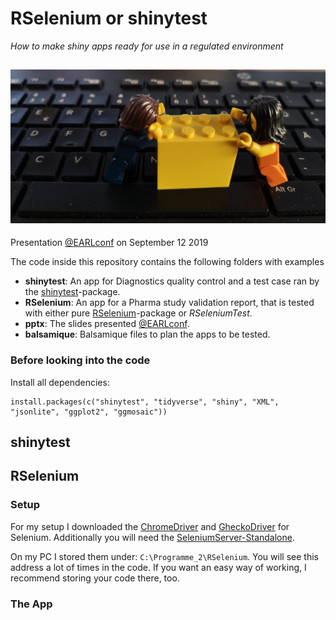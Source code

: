 # RSelenium or shinytest

*How to make shiny apps ready for use in a regulated environment*

![](pptx/photos/image_front2.jpg)
---

Presentation [@EARLconf](https://earlconf.com) on September 12 2019

The code inside this repository contains the following folders with examples

- **shinytest**: An app for Diagnostics quality control and a test case ran by the [shinytest](https://github.com/rstudio/shinytest)-package.
- **RSelenium**: An app for a Pharma study validation report, that is tested with either pure [RSelenium](https://github.com/ropensci/RSelenium)-package or *RSeleniumTest*.
- **pptx**: The slides presented [@EARLconf](https://earlconf.com).
- **balsamique**: Balsamique files to plan the apps to be tested.

### Before looking into the code

Install all dependencies:

```
install.packages(c("shinytest", "tidyverse", "shiny", "XML", "jsonlite", "ggplot2", "ggmosaic"))
```

## shinytest


## RSelenium

### Setup

For my setup I downloaded the [ChromeDriver](https://sites.google.com/a/chromium.org/chromedriver/downloads) and [GheckoDriver](https://github.com/mozilla/geckodriver/releases) for Selenium. Additionally
you will need the [SeleniumServer-Standalone](https://bit.ly/2TlkRyu).

On my PC
I stored them under: `C:\Programme_2\RSelenium`. You will see this address a lot
of times in the code. If you want an easy way of working, I recommend storing your
code there, too.

### The App

